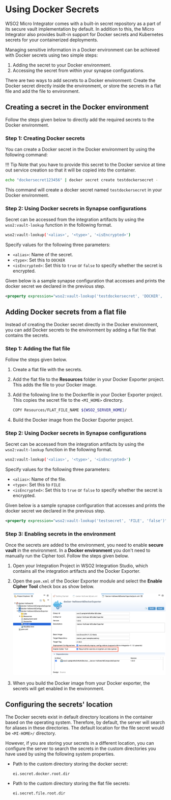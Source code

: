 # Using Docker Secrets


WSO2 Micro Integrator comes with a built-in secret repository as a part of its secure vault implementation by default. In addition to this, the Micro Integrator also provides built-in support for Docker secrets and Kubernetes secrets for your containerized deployments.

Managing sensitive information in a Docker environment can be achieved with Docker secrets using two simple steps:

1.	Adding the secret to your Docker environment.
2.	Accessing the secret from within your synapse configurations.

There are two ways to add secrets to a Docker environment: Create the Docker secret directly inside the environment, or store the secrets in a flat file and add the file to environment.

## Creating a secret in the Docker environment

Follow the steps given below to directly add the required secrets to the Docker environment.

### Step 1: Creating Docker secrets

You can create a Docker secret in the Docker environment by using the following command:

!!! Tip
		Note that you have to provide this secret to the Docker service at time out service creation so that it will be copied into the container.

```bash
echo "dockersecret123456" | docker secret create testdockersecret -
```
This command will create a docker secret named `testdockersecret` in your Docker environment.

### Step 2: Using Docker secrets in Synapse configurations

Secret can be accessed from the integration artifacts by using the `wso2:vault-lookup` function in the following format.

```bash
wso2:vault-lookup('<alias>', '<type>', '<isEncrypted>')
```

Specify values for the following three parameters:

-	`<alias>`: Name of the secret.
- `<type>`: Set this to `DOCKER`
-	`<isEncrypted>`: Set this to `true` or `false` to specify whether the secret is encrypted.

Given below is a sample synapse configuration that accesses and prints the docker secret we declared in the previous step.

```xml
<property expression="wso2:vault-lookup('testdockersecret', 'DOCKER', 'false')" name="secret"/>
```

## Adding Docker secrets from a flat file

Instead of creating the Docker secret directly in the Docker environment, you can add Docker secrets to the environment by adding a flat file that contains the secrets.

### Step 1: Adding the flat file

Follow the steps given below.

1.	Create a flat file with the secrets.
2.	Add the flat file to the **Resources** folder in your Docker Exporter project. This adds the file to your Docker image.
3.	Add the following line to the Dockerfile in your Docker Exporter project. This copies the secret file to the `<MI_HOME>` directory.

	```bash
	COPY Resources/FLAT_FILE_NAME ${WSO2_SERVER_HOME}/
	```
	
4.  Build the Docker image from the Docker Exporter project.

### Step 2: Using Docker secrets in Synapse configurations

Secret can be accessed from the integration artifacts by using the `wso2:vault-lookup` function in the following format.


```bash
wso2:vault-lookup('<alias>', '<type>', '<isEncrypted>')
```


Specify values for the following three parameters:

-	`<alias>`: Name of the file.
- 	`<type>`: Set this to `FILE`
-	`<isEncrypted>`: Set this to `true` or `false` to specify whether the secret is encrypted.

Given below is a sample synapse configuration that accesses and prints the docker secret we declared in the previous step.

```xml
<property expression="wso2:vault-lookup('testsecret', 'FILE', 'false')" name="secret"/>
```

### Step 3: Enabling secrets in the environment

Once the secrets are added to the environment, you need to enable <b>secure vault</b> in the environment. In a <b>Docker environment</b> you don't need to manually run the Cipher tool. Follow the steps given below.

1. Open your Integration Project in WSO2 Integration Studio, which contains all the integration artifacts and the Docker Exporter.
2. Open the `pom.xml` of the Docker Exporter module and select the <b>Enable Cipher Tool</b> check box as show below.

    <img src="../../assets/img/enable-cipher-tool-in-docker.png">

3.  When you build the Docker image from your Docker exporter, the secrets will get enabled in the environment.

## Configuring the secrets' location
The Docker secrets exist in default directory locations in the container based on the operating system. Therefore, by default, the server will search for aliases in these directories. The default location for the file secret would be `<MI-HOME>/` directory.

However, if you are storing your secrets in a different location, you can configure the server to search the secrets in the custom directories you have used by using the following system properties.

-	Path to the custom directory storing the docker secret:

	```bash
	ei.secret.docker.root.dir
	```

-	Path to the custom directory storing the flat file secrets:

	```bash
	ei.secret.file.root.dir
	```
